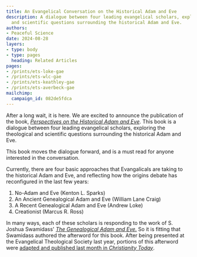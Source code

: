 ```yaml
---
title: An Evangelical Conversation on the Historical Adam and Eve
description: A dialogue between four leading evangelical scholars, exploring the theological
  and scientific questions surrounding the historical Adam and Eve.
authors:
- Peaceful Science
date: 2024-08-28
layers:
- type: body
- type: pages
  heading: Related Articles
pages:
- /prints/ets-loke-gae
- /prints/ets-wlc-gae
- /prints/ets-keathley-gae
- /prints/ets-averbeck-gae
mailchimp:
  campaign_id: 082de5fdca
---
```


After a long wait, it is here. We are excited to announce the publication of the book, [*Perspectives on the Historical Adam and Eve*](https://peacefulscience.org/books/perspectives-adam). This book is a dialogue between four leading evangelical scholars, exploring the theological and scientific questions surrounding the historical Adam and Eve. 

This book moves the dialogue forward, and is a must read for anyone interested in the conversation. 

Currently, there are four basic approaches that Evangalicals are taking to the historical Adam and Eve, and reflecting how the origins debate has reconfigured in the last few years: 

1. No-Adam and Eve  (Kenton L. Sparks)
2. An Ancient Genealogical Adam and Eve (William Lane Craig)
3. A Recent Genealogical Adam and Eve  (Andrew Loke)
4. Creationist (Marcus R. Ross)

In many ways, each of these scholars is responding to the work of S. Joshua Swamidass' [*The Genealogical Adam and Eve.*](https://peacefulscience.org/books/genealogical-adam-eve) So it is fitting that Swamidass authored the afterword  for this book. After being presented at the Evangelical Theological Society last year, portions of this afterword were [adapted and published last month in *Christianity Today*](https://www.christianitytoday.com/ct/2024/july-august/theological-unity-diversity-lausanne-covenant.html?share=XKFDUAPDZhUSBHxkS4mHMx%2fn04DYp%2fZB&utm_medium=widgetsocial). 







